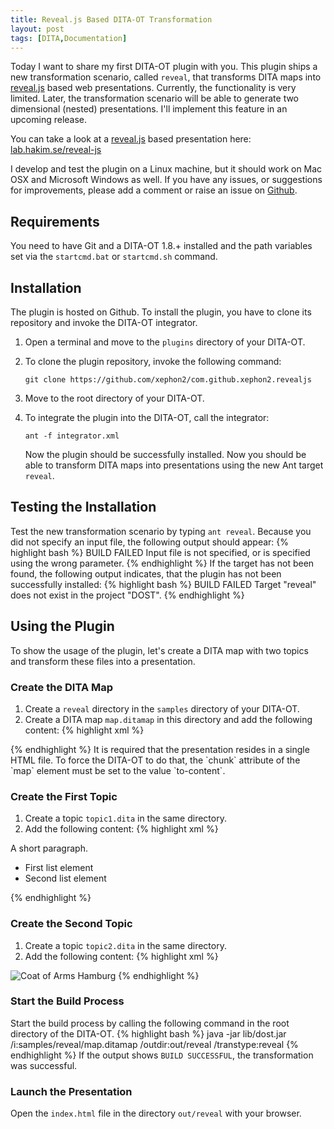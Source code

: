 ```yaml
---
title: Reveal.js Based DITA-OT Transformation
layout: post
tags: [DITA,Documentation]
---
```


Today I want to share my first DITA-OT plugin with you. This plugin ships a new transformation scenario, called `reveal`, that transforms DITA maps into 
[reveal.js](http://lab.hakim.se/reveal-js) based web presentations. Currently, the functionality is very limited. Later, the transformation scenario will be able to generate two dimensional (nested) presentations. I'll implement this feature in an upcoming release.

You can take a look at a [reveal.js](http://lab.hakim.se/reveal-js) based presentation here: [lab.hakim.se/reveal-js](http://lab.hakim.se/reveal-js/)

I develop and test the plugin on a Linux machine, but it should work on Mac OSX and Microsoft Windows as well. If you have any issues, or suggestions for improvements, please add a comment or raise an issue on [Github](https://github.com/xephon2/com.github.xephon2.revealjs).

## Requirements
You need to have Git and a DITA-OT 1.8.+ installed and the path variables set via the `startcmd.bat` or `startcmd.sh` command.

## Installation
The plugin is hosted on Github. To install the plugin, you have to clone its repository and invoke the DITA-OT integrator.

1. Open a terminal and move to the `plugins` directory of your DITA-OT.
2. To clone the plugin repository, invoke the following command:

   ```
   git clone https://github.com/xephon2/com.github.xephon2.revealjs
   ```
3. Move to the root directory of your DITA-OT.
4. To integrate the plugin into the DITA-OT, call the integrator:

   ```
   ant -f integrator.xml
   ```
   
   Now the plugin should be successfully installed. Now you should be able to transform DITA maps into presentations using the new Ant target `reveal`.

## Testing the Installation
Test the new transformation scenario by typing `ant reveal`.
Because you did not specify an input file, the following output should appear:
{% highlight bash %}
BUILD FAILED
Input file is not specified, or is specified using the wrong parameter.
{% endhighlight %}
If the target has not been found, the following output indicates, that the plugin has not been successfully installed:
{% highlight bash %}
BUILD FAILED
Target "reveal" does not exist in the project "DOST".
{% endhighlight %}

## Using the Plugin
To show the usage of the plugin, let's create a DITA map with two topics and transform these files into a presentation.

### Create the DITA Map
1. Create a `reveal` directory in the `samples` directory of your DITA-OT.
2. Create a DITA map `map.ditamap` in this directory and add the following content:
{% highlight xml %}
<?xml version="1.0" encoding="UTF-8"?>
<!DOCTYPE map PUBLIC "-//OASIS//DTD DITA Map//EN" "map.dtd">
<map chunk="to-content">
  <topicref href="topic1.dita"/>
  <topicref href="topic2.dita"/>
</map>
   {% endhighlight %}
   It is required that the presentation resides in a single HTML file. To force the DITA-OT to do that, the `chunk` attribute of the `map` element must be set to the value `to-content`.

### Create the First Topic
1. Create a topic `topic1.dita` in the same directory.
2. Add the following content:
{% highlight xml %}
<?xml version="1.0" encoding="UTF-8"?>
<!DOCTYPE topic PUBLIC "-//OASIS//DTD DITA Topic//EN" "topic.dtd">
<topic id="topic-1">
  <title>Title of First Topic</title>
  <body>
    <p>A short paragraph.</p>
    <ul>
      <li>First list element</li>
      <li>Second list element</li>
    </ul>
  </body>
</topic>
{% endhighlight %}

### Create the Second Topic
1. Create a topic `topic2.dita` in the same directory.
2. Add the following content:
{% highlight xml %}
<?xml version="1.0" encoding="UTF-8"?>
<!DOCTYPE topic PUBLIC "-//OASIS//DTD DITA Topic//EN" "topic.dtd">
<topic id="topic-2">
  <title>Title of Second Topic</title>
  <body>
    <image href="http://upload.wikimedia.org/wikipedia/commons/thumb/d/d0/Coat_of_arms_of_Hamburg.svg/343px-Coat_of_arms_of_Hamburg.svg.png" id="image_flx_4rl_mp" alt="Coat of Arms Hamburg"/>
  </body>
</topic>
{% endhighlight %}

### Start the Build Process
Start the build process by calling the following command in the root directory of the DITA-OT.
{% highlight bash %}
java -jar lib/dost.jar /i:samples/reveal/map.ditamap /outdir:out/reveal /transtype:reveal
{% endhighlight %}
If the output shows `BUILD SUCCESSFUL`, the transformation was successful.

### Launch the Presentation
Open the `index.html` file in the directory `out/reveal` with your browser.
